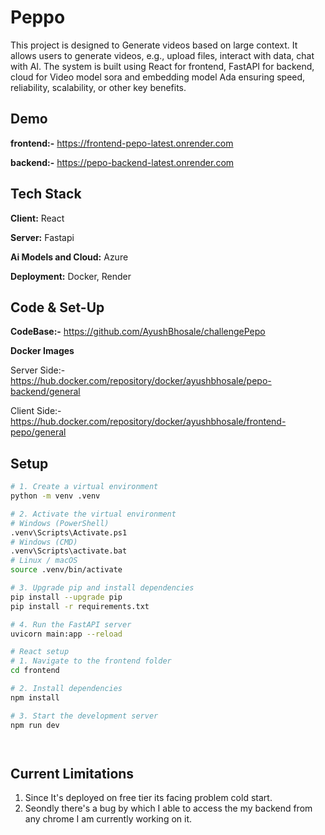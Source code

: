 
# Peppo

This project is designed to Generate videos based on large context. It allows users to generate videos, e.g., upload files, interact with data, chat with AI. The system is built using React for frontend, FastAPI for backend, cloud for Video model sora and embedding model Ada ensuring speed, reliability, scalability, or other key benefits.


## Demo

**frontend:-**
https://frontend-pepo-latest.onrender.com

**backend:-**
https://pepo-backend-latest.onrender.com

## Tech Stack

**Client:** React

**Server:** Fastapi

**Ai Models and Cloud:** Azure

**Deployment:** Docker, Render


## Code & Set-Up

**CodeBase:-** https://github.com/AyushBhosale/challengePepo

**Docker Images**

Server Side:- https://hub.docker.com/repository/docker/ayushbhosale/pepo-backend/general

Client Side:- https://hub.docker.com/repository/docker/ayushbhosale/frontend-pepo/general

## Setup

```bash
# 1. Create a virtual environment
python -m venv .venv

# 2. Activate the virtual environment
# Windows (PowerShell)
.venv\Scripts\Activate.ps1
# Windows (CMD)
.venv\Scripts\activate.bat
# Linux / macOS
source .venv/bin/activate

# 3. Upgrade pip and install dependencies
pip install --upgrade pip
pip install -r requirements.txt

# 4. Run the FastAPI server
uvicorn main:app --reload

# React setup 
# 1. Navigate to the frontend folder
cd frontend

# 2. Install dependencies
npm install

# 3. Start the development server
npm run dev




```
## Current Limitations

1. Since It's deployed on free tier its facing problem cold start.
2. Seondly there's a bug by which I able to access the my backend from any chrome I am currently working on it. 
